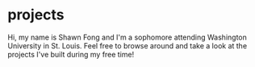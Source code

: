 # projects
Hi, my name is Shawn Fong and I'm a sophomore attending Washington University in St. Louis. Feel free to browse around and take a look at the projects I've built during my free time!

